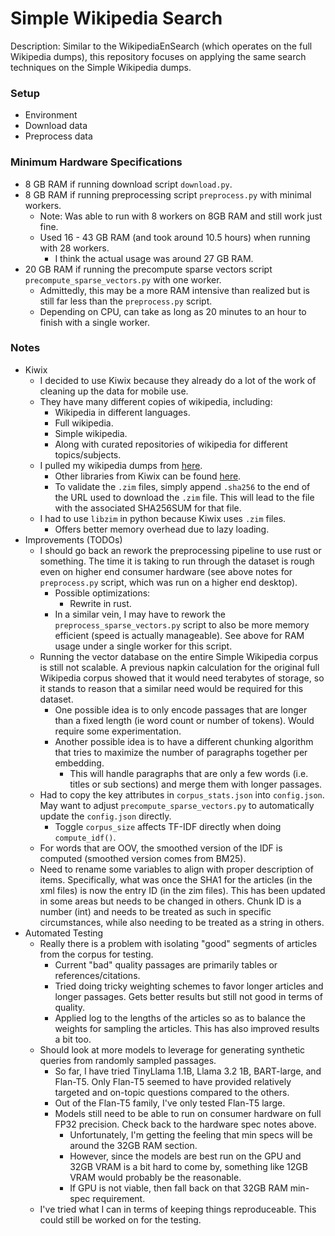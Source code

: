 # Simple Wikipedia Search

Description: Similar to the WikipediaEnSearch (which operates on the full Wikipedia dumps), this repository focuses on applying the same search techniques on the Simple Wikipedia dumps.


### Setup

 - Environment
 - Download data
 - Preprocess data


### Minimum Hardware Specifications

 - 8 GB RAM if running download script `download.py`.
 - 8 GB RAM if running preprocessing script `preprocess.py` with minimal workers.
     - Note: Was able to run with 8 workers on 8GB RAM and still work just fine.
     - Used 16 - 43 GB RAM (and took around 10.5 hours) when running with 28 workers.
         - I think the actual usage was around 27 GB RAM.
 - 20 GB RAM if running the precompute sparse vectors script `precompute_sparse_vectors.py` with one worker.
     - Admittedly, this may be a more RAM intensive than realized but is still far less than the `preprocess.py` script.
     - Depending on CPU, can take as long as 20 minutes to an hour to finish with a single worker.



### Notes

 - Kiwix
     - I decided to use Kiwix because they already do a lot of the work of cleaning up the data for mobile use.
     - They have many different copies of wikipedia, including:
         - Wikipedia in different languages.
         - Full wikipedia.
         - Simple wikipedia.
         - Along with curated repositories of wikipedia for different topics/subjects.
     - I pulled my wikipedia dumps from [here](https://download.kiwix.org/zim/wikipedia/).
         - Other libraries from Kiwix can be found [here](https://download.kiwix.org/zim/).
         - To validate the `.zim` files, simply append `.sha256` to the end of the URL used to download the `.zim` file. This will lead to the file with the associated SHA256SUM for that file.
     - I had to use `libzim` in python because Kiwix uses `.zim` files.
         - Offers better memory overhead due to lazy loading.
 - Improvements (TODOs)
     - I should go back an rework the preprocessing pipeline to use rust or something. The time it is taking to run through the dataset is rough even on higher end consumer hardware (see above notes for `preprocess.py` script, which was run on a higher end desktop).
         - Possible optimizations:
             - Rewrite in rust.
         - In a similar vein, I may have to rework the `preprocess_sparse_vectors.py` script to also be more memory efficient (speed is actually manageable). See above for RAM usage under a single worker for this script.
     - Running the vector database on the entire Simple Wikipedia corpus is still not scalable. A previous napkin calculation for the original full Wikipedia corpus showed that it would need terabytes of storage, so it stands to reason that a similar need would be required for this dataset. 
         - One possible idea is to only encode passages that are longer than a fixed length (ie word count or number of tokens). Would require some experimentation.
         - Another possible idea is to have a different chunking algorithm that tries to maximize the number of paragraphs together per embedding.
             - This will handle paragraphs that are only a few words (i.e. titles or sub sections) and merge them with longer passages.
     - Had to copy the key attributes in `corpus_stats.json` into `config.json`. May want to adjust `precompute_sparse_vectors.py` to automatically update the `config.json` directly.
         - Toggle `corpus_size` affects TF-IDF directly when doing `compute_idf()`.
     - For words that are OOV, the smoothed version of the IDF is computed (smoothed version comes from BM25).
     - Need to rename some variables to align with proper description of items. Specifically, what was once the SHA1 for the articles (in the xml files) is now the entry ID (in the zim files). This has been updated in some areas but needs to be changed in others. Chunk ID is a number (int) and needs to be treated as such in specific circumstances, while also needing to be treated as a string in others.
 - Automated Testing
     - Really there is a problem with isolating "good" segments of articles from the corpus for testing.
         - Current "bad" quality passages are primarily tables or references/citations.
         - Tried doing tricky weighting schemes to favor longer articles and longer passages. Gets better results but still not good in terms of quality.
         - Applied log to the lengths of the articles so as to balance the weights for sampling the articles. This has also improved results a bit too. 
     - Should look at more models to leverage for generating synthetic queries from randomly sampled passages.
         - So far, I have tried TinyLlama 1.1B, Llama 3.2 1B, BART-large, and Flan-T5. Only Flan-T5 seemed to have provided relatively targeted and on-topic questions compared to the others.
         - Out of the Flan-T5 family, I've only tested Flan-T5 large.
         - Models still need to be able to run on consumer hardware on full FP32 precision. Check back to the hardware spec notes above.
             - Unfortunately, I'm getting the feeling that min specs will be around the 32GB RAM section.
             - However, since the models are best run on the GPU and 32GB VRAM is a bit hard to come by, something like 12GB VRAM would probably be the reasonable.
             - If GPU is not viable, then fall back on that 32GB RAM min-spec requirement.
     - I've tried what I can in terms of keeping things reproduceable. This could still be worked on for the testing.